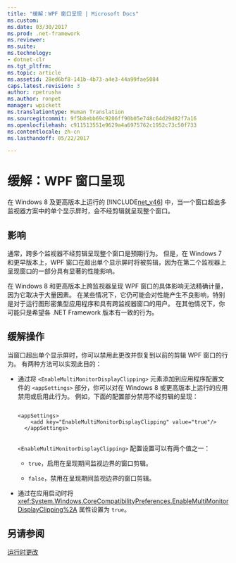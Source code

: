 ```yaml
---
title: "缓解：WPF 窗口呈现 | Microsoft Docs"
ms.custom: 
ms.date: 03/30/2017
ms.prod: .net-framework
ms.reviewer: 
ms.suite: 
ms.technology:
- dotnet-clr
ms.tgt_pltfrm: 
ms.topic: article
ms.assetid: 28ed6bf8-141b-4b73-a4e3-44a99fae5084
caps.latest.revision: 3
author: rpetrusha
ms.author: ronpet
manager: wpickett
ms.translationtype: Human Translation
ms.sourcegitcommit: 9f5b8ebb69c9206ff90b05e748c64d29d82f7a16
ms.openlocfilehash: c911513551e9629a4a6975762c1952c73c50f733
ms.contentlocale: zh-cn
ms.lasthandoff: 05/22/2017

---
```

# <a name="mitigation-wpf-window-rendering"></a>缓解：WPF 窗口呈现
在 Windows 8 及更高版本上运行的 [!INCLUDE[net_v46](../../../includes/net-v46-md.md)] 中，当一个窗口超出多监视器方案中的单个显示屏时，会不经剪辑就呈现整个窗口。  
  
## <a name="impact"></a>影响  
 通常，跨多个监视器不经剪辑呈现整个窗口是预期行为。 但是，在 Windows 7 和更早版本上，WPF 窗口在超出单个显示屏时将被剪辑，因为在第二个监视器上呈现窗口的一部分具有显著的性能影响。  
  
 在 Windows 8 和更高版本上跨监视器呈现 WPF 窗口的具体影响无法精确计量，因为它取决于大量因素。 在某些情况下，它仍可能会对性能产生不良影响，特别是对于运行图形密集型应用程序和具有跨监视器窗口的用户。 在其他情况下，你可能只是希望各 .NET Framework 版本有一致的行为。  
  
## <a name="mitigation"></a>缓解操作  
 当窗口超出单个显示屏时，你可以禁用此更改并恢复到以前的剪辑 WPF 窗口的行为。 有两种方法可以实现此目的：  
  
-   通过将 `<EnableMultiMonitorDisplayClipping>` 元素添加到应用程序配置文件的 `<appSettings>` 部分，你可以对在 Windows 8 或更高版本上运行的应用禁用或启用此行为。 例如，下面的配置部分禁用不经剪辑的呈现：  
  
    ```  
  
    <appSettings>  
        <add key="EnableMultiMonitorDisplayClipping" value="true"/>  
      </appSettings>  
  
    ```  
  
     `<EnableMultiMonitorDisplayClipping>` 配置设置可以有两个值之一：  
  
    -   `true`，启用在呈现期间监视边界的窗口剪辑。  
  
    -   `false`，禁用在呈现期间监视边界的窗口剪辑。  
  
-   通过在应用启动时将 <xref:System.Windows.CoreCompatibilityPreferences.EnableMultiMonitorDisplayClipping%2A> 属性设置为 `true`。  
  
## <a name="see-also"></a>另请参阅  
 [运行时更改](../../../docs/framework/migration-guide/runtime-changes-in-the-net-framework-4-6.md)
